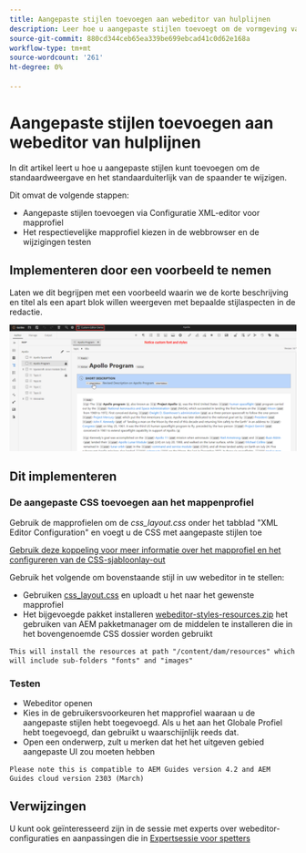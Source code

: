 ```yaml
---
title: Aangepaste stijlen toevoegen aan webeditor van hulplijnen
description: Leer hoe u aangepaste stijlen toevoegt om de vormgeving van de gulden-webeditor te wijzigen.
source-git-commit: 880cd344ceb65ea339be699ebcad41c0d62e168a
workflow-type: tm+mt
source-wordcount: '261'
ht-degree: 0%

---
```


# Aangepaste stijlen toevoegen aan webeditor van hulplijnen

In dit artikel leert u hoe u aangepaste stijlen kunt toevoegen om de standaardweergave en het standaarduiterlijk van de spaander te wijzigen.

Dit omvat de volgende stappen:
- Aangepaste stijlen toevoegen via Configuratie XML-editor voor mapprofiel
- Het respectievelijke mapprofiel kiezen in de webbrowser en de wijzigingen testen


## Implementeren door een voorbeeld te nemen

Laten we dit begrijpen met een voorbeeld waarin we de korte beschrijving en titel als een apart blok willen weergeven met bepaalde stijlaspecten in de redactie.

![Een voorvertoning van de sprite weergeven met aangepaste stijlen](../../../assets/authoring/webeditor-customstyles-preview.png)


## Dit implementeren


### De aangepaste CSS toevoegen aan het mappenprofiel

Gebruik de mapprofielen om de *css_layout.css* onder het tabblad &quot;XML Editor Configuration&quot; en voegt u de CSS met aangepaste stijlen toe

[Gebruik deze koppeling voor meer informatie over het mapprofiel en het configureren van de CSS-sjabloonlay-out](https://experienceleague.adobe.com/docs/experience-manager-guides-learn/videos/advanced-user-guide/editor-configuration.html?lang=en#customize-the-css-template-layout)

Gebruik het volgende om bovenstaande stijl in uw webeditor in te stellen:
- Gebruiken [css_layout.css](../../../assets/authoring/webeditor-customstyles-css_layout.css) en uploadt u het naar het gewenste mapprofiel
- Het bijgevoegde pakket installeren [webeditor-styles-resources.zip](../../../assets/authoring/webeditor-styles-resources.zip) het gebruiken van AEM pakketmanager om de middelen te installeren die in het bovengenoemde CSS dossier worden gebruikt

```
This will install the resources at path "/content/dam/resources" which will include sub-folders "fonts" and "images"
```


### Testen

- Webeditor openen
- Kies in de gebruikersvoorkeuren het mapprofiel waaraan u de aangepaste stijlen hebt toegevoegd. Als u het aan het Globale Profiel hebt toegevoegd, dan gebruikt u waarschijnlijk reeds dat.
- Open een onderwerp, zult u merken dat het het uitgeven gebied aangepaste UI zou moeten hebben

```
Please note this is compatible to AEM Guides version 4.2 and AEM Guides cloud version 2303 (March)
```


## Verwijzingen

U kunt ook geïnteresseerd zijn in de sessie met experts over webeditor-configuraties en aanpassingen die in [Expertsessie voor spetters](https://experienceleague.adobe.com/docs/experience-manager-guides-learn/tutorials/knowledge-base/expert-session/webbased-authoring-jan2023.html?lang=en)
